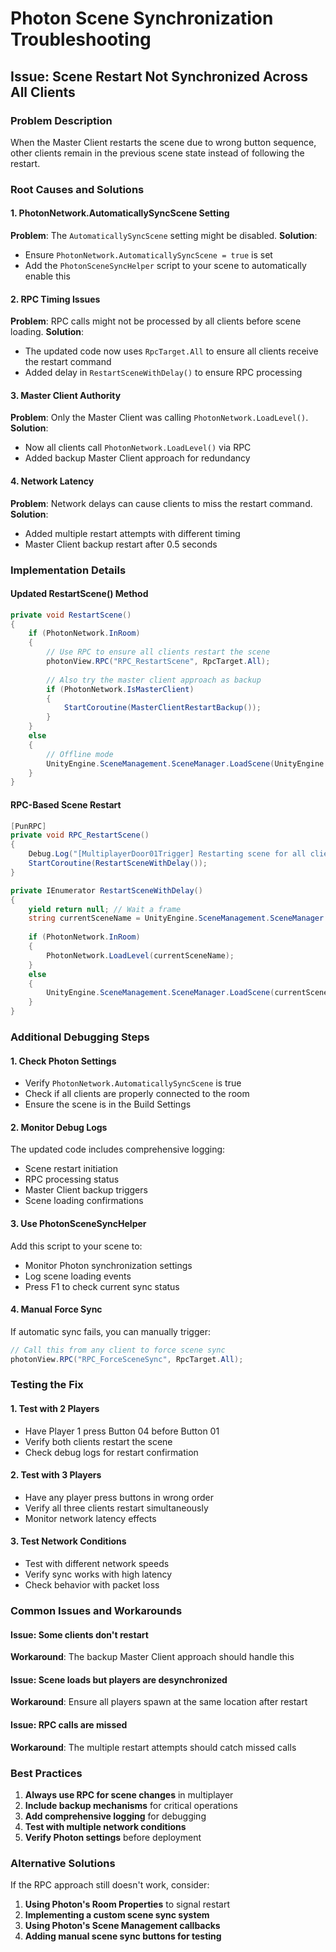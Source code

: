 # Photon Scene Synchronization Troubleshooting

## Issue: Scene Restart Not Synchronized Across All Clients

### Problem Description
When the Master Client restarts the scene due to wrong button sequence, other clients remain in the previous scene state instead of following the restart.

### Root Causes and Solutions

#### 1. **PhotonNetwork.AutomaticallySyncScene Setting**
**Problem**: The `AutomaticallySyncScene` setting might be disabled.
**Solution**: 
- Ensure `PhotonNetwork.AutomaticallySyncScene = true` is set
- Add the `PhotonSceneSyncHelper` script to your scene to automatically enable this

#### 2. **RPC Timing Issues**
**Problem**: RPC calls might not be processed by all clients before scene loading.
**Solution**: 
- The updated code now uses `RpcTarget.All` to ensure all clients receive the restart command
- Added delay in `RestartSceneWithDelay()` to ensure RPC processing

#### 3. **Master Client Authority**
**Problem**: Only the Master Client was calling `PhotonNetwork.LoadLevel()`.
**Solution**: 
- Now all clients call `PhotonNetwork.LoadLevel()` via RPC
- Added backup Master Client approach for redundancy

#### 4. **Network Latency**
**Problem**: Network delays can cause clients to miss the restart command.
**Solution**: 
- Added multiple restart attempts with different timing
- Master Client backup restart after 0.5 seconds

### Implementation Details

#### Updated RestartScene() Method
```csharp
private void RestartScene()
{
    if (PhotonNetwork.InRoom)
    {
        // Use RPC to ensure all clients restart the scene
        photonView.RPC("RPC_RestartScene", RpcTarget.All);
        
        // Also try the master client approach as backup
        if (PhotonNetwork.IsMasterClient)
        {
            StartCoroutine(MasterClientRestartBackup());
        }
    }
    else
    {
        // Offline mode
        UnityEngine.SceneManagement.SceneManager.LoadScene(UnityEngine.SceneManagement.SceneManager.GetActiveScene().name);
    }
}
```

#### RPC-Based Scene Restart
```csharp
[PunRPC]
private void RPC_RestartScene()
{
    Debug.Log("[MultiplayerDoor01Trigger] Restarting scene for all clients...");
    StartCoroutine(RestartSceneWithDelay());
}

private IEnumerator RestartSceneWithDelay()
{
    yield return null; // Wait a frame
    string currentSceneName = UnityEngine.SceneManagement.SceneManager.GetActiveScene().name;
    
    if (PhotonNetwork.InRoom)
    {
        PhotonNetwork.LoadLevel(currentSceneName);
    }
    else
    {
        UnityEngine.SceneManagement.SceneManager.LoadScene(currentSceneName);
    }
}
```

### Additional Debugging Steps

#### 1. **Check Photon Settings**
- Verify `PhotonNetwork.AutomaticallySyncScene` is true
- Check if all clients are properly connected to the room
- Ensure the scene is in the Build Settings

#### 2. **Monitor Debug Logs**
The updated code includes comprehensive logging:
- Scene restart initiation
- RPC processing status
- Master Client backup triggers
- Scene loading confirmations

#### 3. **Use PhotonSceneSyncHelper**
Add this script to your scene to:
- Monitor Photon synchronization settings
- Log scene loading events
- Press F1 to check current sync status

#### 4. **Manual Force Sync**
If automatic sync fails, you can manually trigger:
```csharp
// Call this from any client to force scene sync
photonView.RPC("RPC_ForceSceneSync", RpcTarget.All);
```

### Testing the Fix

#### 1. **Test with 2 Players**
- Have Player 1 press Button 04 before Button 01
- Verify both clients restart the scene
- Check debug logs for restart confirmation

#### 2. **Test with 3 Players**
- Have any player press buttons in wrong order
- Verify all three clients restart simultaneously
- Monitor network latency effects

#### 3. **Test Network Conditions**
- Test with different network speeds
- Verify sync works with high latency
- Check behavior with packet loss

### Common Issues and Workarounds

#### Issue: Some clients don't restart
**Workaround**: The backup Master Client approach should handle this

#### Issue: Scene loads but players are desynchronized
**Workaround**: Ensure all players spawn at the same location after restart

#### Issue: RPC calls are missed
**Workaround**: The multiple restart attempts should catch missed calls

### Best Practices

1. **Always use RPC for scene changes** in multiplayer
2. **Include backup mechanisms** for critical operations
3. **Add comprehensive logging** for debugging
4. **Test with multiple network conditions**
5. **Verify Photon settings** before deployment

### Alternative Solutions

If the RPC approach still doesn't work, consider:

1. **Using Photon's Room Properties** to signal restart
2. **Implementing a custom scene sync system**
3. **Using Photon's Scene Management callbacks**
4. **Adding manual scene sync buttons for testing**
